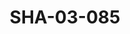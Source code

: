 ---
pid: SHA-03-085
title: SHA-03-085
language: en
original_label: 
rights: Sharhabil Ahmed
location_of_original: Sharhabil Ahmed
photographer_or_studio: 
scanned_from: photograph 10.1 by 12.6
_date: October 27 1990
location: Khartoum
description: portrait of band with Kojaja Adam Khalil Sharhabil Ahmed 'Ali Yagoub
  Kamil Hussain Abdel Aziz
additional_notes: 
permission_display: 'yes'
on_server: 'no'
on_website: 'no'
permalink: /photopages/en/SHA-03-085
layout: photo-page
---
